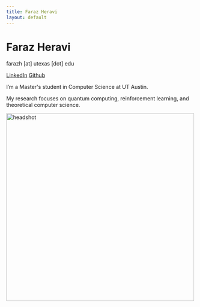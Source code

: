 ```yaml
---
title: Faraz Heravi
layout: default
---
```

<div class="about">
  <h1>Faraz Heravi</h1>
  <div class="contact">
    <p>farazh [at] utexas [dot] edu</p>
    <p>
      <a href="https://linkedin.com/in/farazheravi" target="_blank">LinkedIn</a>
      <a href="https://github.com/fheravi" target="_blank">Github</a>
    </p>
  </div>

  <p>I’m a Master's student in Computer Science at UT Austin.</p>
  <p>
    My research focuses on quantum computing, reinforcement learning, and theoretical computer science.
  </p>
</div>

<div class="headshot">
  <img src="./assets/headshot.png" alt="headshot" width="500">
</div>